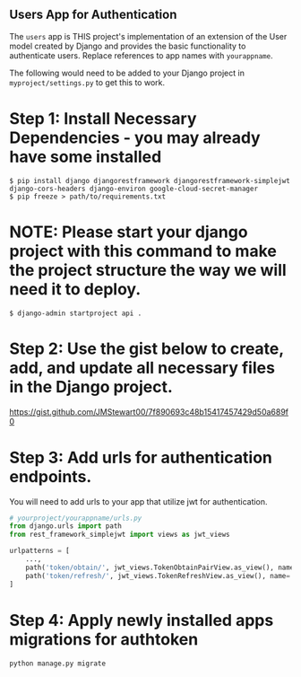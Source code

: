 ## Users App for Authentication
The `users` app is THIS project's implementation of an extension of the User model created by Django and provides the basic functionality to authenticate users. Replace references to app names with `yourappname`.

The following would need to be added to your Django project in `myproject/settings.py` to get this to work.

# Step 1: Install Necessary Dependencies - you may already have some installed
`$ pip install django djangorestframework djangorestframework-simplejwt django-cors-headers django-environ google-cloud-secret-manager`  
`$ pip freeze > path/to/requirements.txt`

# NOTE: Please start your django project with this command to make the project structure the way we will need it to deploy.
`$ django-admin startproject api .`

# Step 2: Use the gist below to create, add, and update all necessary files in the Django project.

https://gist.github.com/JMStewart00/7f890693c48b15417457429d50a689f0

# Step 3: Add urls for authentication endpoints.
You will need to add urls to your app that utilize jwt for authentication.

```python
# yourproject/yourappname/urls.py
from django.urls import path
from rest_framework_simplejwt import views as jwt_views

urlpatterns = [
    ...,
    path('token/obtain/', jwt_views.TokenObtainPairView.as_view(), name='token_create'),  # override sjwt stock token
    path('token/refresh/', jwt_views.TokenRefreshView.as_view(), name='token_refresh'),
]
```

# Step 4: Apply newly installed apps migrations for authtoken
`python manage.py migrate`
